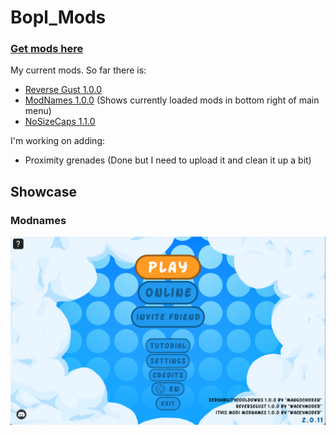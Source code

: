 # Bopl_Mods

### [Get mods here](https://github.com/WackyModer/Bopl_Mods/releases)

My current mods. So far there is:

* [Reverse Gust 1.0.0](https://github.com/WackyModer/Bopl_Mods/releases/tag/ReverseGust)
* [ModNames 1.0.0](https://github.com/WackyModer/Bopl_Mods/releases/tag/ModNames) (Shows currently loaded mods in bottom right of main menu)
* [NoSizeCaps 1.1.0](https://github.com/WackyModer/Bopl_Mods/releases/tag/NoSizeCaps_BugFix)

I'm working on adding:

* Proximity grenades (Done but I need to upload it and clean it up a bit) 

## Showcase

### Modnames

<img src="https://github.com/WackyModer/Bopl_Mods/blob/main/images/modnames.png?raw=true" alt="Modnames Showcase Image" width="600"/>
